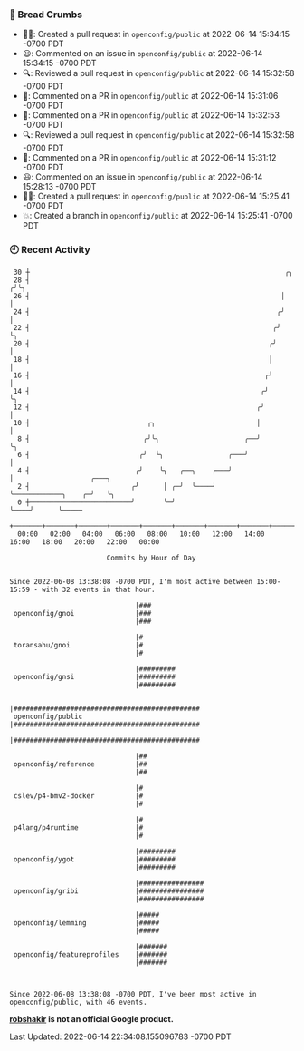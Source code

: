 ### 🍞 Bread Crumbs

 * ✍🏼: Created a pull request in `openconfig/public` at 2022-06-14 15:34:15 -0700 PDT
 * 😃: Commented on an issue in `openconfig/public` at 2022-06-14 15:34:15 -0700 PDT
 * 🔍: Reviewed a pull request in  `openconfig/public` at 2022-06-14 15:32:58 -0700 PDT
 * 💬: Commented on a PR in  `openconfig/public` at 2022-06-14 15:31:06 -0700 PDT
 * 💬: Commented on a PR in  `openconfig/public` at 2022-06-14 15:32:53 -0700 PDT
 * 🔍: Reviewed a pull request in  `openconfig/public` at 2022-06-14 15:32:58 -0700 PDT
 * 💬: Commented on a PR in  `openconfig/public` at 2022-06-14 15:31:12 -0700 PDT
 * 😃: Commented on an issue in `openconfig/public` at 2022-06-14 15:28:13 -0700 PDT
 * ✍🏼: Created a pull request in `openconfig/public` at 2022-06-14 15:25:41 -0700 PDT
 * 💥: Created a branch in `openconfig/public` at 2022-06-14 15:25:41 -0700 PDT

### 🕘 Recent Activity
```
 30 ┼                                                               ╭╮
 28 ┤                                                              ╭╯╰╮
 26 ┤                                                              │  │
 24 ┤                                                             ╭╯  │
 22 ┤                                                            ╭╯   ╰╮
 20 ┤                                                           ╭╯     │
 18 ┤                                                           │      │
 16 ┤                                                          ╭╯      │
 14 ┤                                                         ╭╯       ╰╮
 12 ┤                                                        ╭╯         │
 10 ┤                             ╭╮                         │          │
  8 ┤                            ╭╯╰╮                     ╭──╯          ╰╮
  6 ┤                           ╭╯  ╰╮                ╭───╯              │
  4 ┤                          ╭╯    ╰╮   ╭──╮    ╭───╯                  │                   ╭───╮
  2 ┤                         ╭╯      │ ╭─╯  ╰────╯                      ╰────────────╮    ╭─╯   ╰╮
  0 ┼─────────────────────────╯       ╰─╯                                             ╰────╯      ╰─────
    +───────+───────+───────+───────+───────+───────+───────+───────+───────+───────+───────+───────+────
  00:00   02:00   04:00   06:00   08:00   10:00   12:00   14:00   16:00   18:00   20:00   22:00   00:00   

						Commits by Hour of Day


Since 2022-06-08 13:38:08 -0700 PDT, I'm most active between 15:00-15:59 - with 32 events in that hour.

```



```
                               |###
 openconfig/gnoi               |###
                               |###

                               |#
 toransahu/gnoi                |#
                               |#

                               |#########
 openconfig/gnsi               |#########
                               |#########

                               |##############################################
 openconfig/public             |##############################################
                               |##############################################

                               |##
 openconfig/reference          |##
                               |##

                               |#
 cslev/p4-bmv2-docker          |#
                               |#

                               |#
 p4lang/p4runtime              |#
                               |#

                               |#########
 openconfig/ygot               |#########
                               |#########

                               |################
 openconfig/gribi              |################
                               |################

                               |#####
 openconfig/lemming            |#####
                               |#####

                               |#######
 openconfig/featureprofiles    |#######
                               |#######



Since 2022-06-08 13:38:08 -0700 PDT, I've been most active in openconfig/public, with 46 events.

```
**[robshakir](mailto:robjs@google.com) is not an official Google product.**  


Last Updated: 2022-06-14 22:34:08.155096783 -0700 PDT
